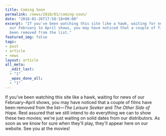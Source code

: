 ```yaml
---
title: Coming Soon
permalink: /news/2018/01/coming-soon/
date: "2018-01-26T17:58:18+00:00"
excerpt: "If you've been watching this site like a hawk, waiting for news of
  our February to April shows, you may have noticed that a couple of films have
  been removed from the list."
featured_img: false
tags:
- post
- article
- news
layout: article
all_meta:
  _edit_last:
  - "1"
  _wpas_done_all:
  - "1"
---
```


If you've been watching this site like a hawk, waiting for news of our February–April shows, you may have noticed that a couple of films have been removed from the list—*The Leisure Seeker* and *The Other Side of Hope*. Rest assured that we still intend to do everything we can to show these two movies; we're just waiting on solid dates from our distributors. As soon as we know for sure when they'll play, they'll appear here on our website. See you at the movies!